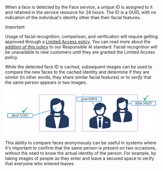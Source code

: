 When a face is detected by the Face service, a unique ID is assigned to it and retained in the service resource for 24 hours. The ID is a GUID, with no indication of the individual's identity other than their facial features.

> [!IMPORTANT]
> Usage of facial recognition, comparison, and verification will require getting approved through a [Limited Access policy](https://aka.ms/cog-services-limited-access). You can read more about the [addition of this policy](https://azure.microsoft.com/blog/responsible-ai-investments-and-safeguards-for-facial-recognition/) to our Responsible AI standard. Facial recognition will be unavailable to new customers until they are granted the Limited Access policy.

While the detected face ID is cached, subsequent images can be used to compare the new faces to the cached identity and determine if they are *similar* (in other words, they share similar facial features) or to *verify* that the same person appears in two images.

![A detected face matched in two images](../media/face-matching.png)

This ability to compare faces anonymously can be useful in systems where it's important to confirm that the same person is present on two occasions, without the need to know the actual identity of the person. For example, by taking images of people as they enter and leave a secured space to verify that everyone who entered leaves.
